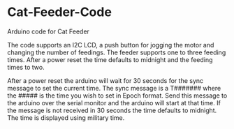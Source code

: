 # Cat-Feeder-Code
Arduino code for Cat Feeder

The code supports an I2C LCD, a push button for jogging the motor and changing the number of feedings. 
The feeder supports one to three feeding times. After a power reset the time defaults to midnight and the feeding times to two. 

After a power reset the arduino will wait for 30 seconds for the sync message to set the current time. The sync message is a T####### 
where the ##### is the time you wish to set in Epoch format. Send this message to the arduino over the serial monitor and the arduino 
will start at that time. If the message is not received in 30 seconds the time defaults to midnight. The time is displayed using military
time.
